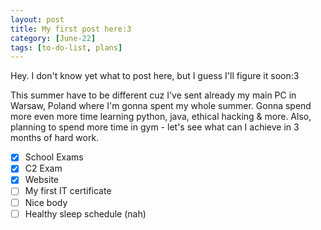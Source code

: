 ```yaml
---
layout: post
title: My first post here:3
category: [June-22]
tags: [to-do-list, plans]
---
```


Hey. I don't know yet what to post here, but I guess I'll figure it soon:3

This summer have to be different cuz I've sent already my main PC in Warsaw, Poland where I'm gonna spent my whole summer. Gonna spend more even more time learning python, java, ethical hacking & more. Also, planning to spend more time in gym - let's see what can I achieve in 3 months of hard work.

- [x] School Exams
- [X] C2 Exam
- [X] Website
- [ ] My first IT certificate
- [ ] Nice body
- [ ] Healthy sleep schedule (nah)
